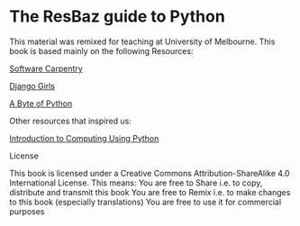 # The ResBaz guide to Python

This material was remixed for teaching at University of Melbourne. This book is based mainly on the following Resources:

[Software Carpentry](http://swcarpentry.github.io/python-novice-inflammation/)

[Django Girls](http://tutorial.djangogirls.org/en/)

[A Byte of Python](http://python.swaroopch.com/)



Other resources that inspired us:

[Introduction to Computing Using Python](http://www.cs.cornell.edu/courses/CS1110/2014fa/lectures/)

License

This book is licensed under a Creative Commons Attribution-ShareAlike 4.0 International License.
This means:
You are free to Share i.e. to copy, distribute and transmit this book
You are free to Remix i.e. to make changes to this book (especially translations)
You are free to use it for commercial purposes
